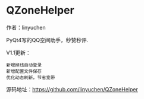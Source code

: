 QZoneHelper
===========
作者：linyuchen

PyQt4写的QQ空间助手，秒赞秒评.

V1.1更新：

    新增掉线自动登录
    新增配置文件保存
    优化动态刷新，节省宽带


源码地址：https://github.com/linyuchen/QZoneHelper
